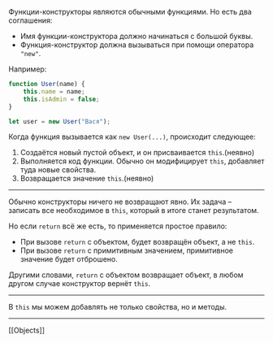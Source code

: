 Функции-конструкторы являются обычными функциями. Но есть два соглашения:

- Имя функции-конструктора должно начинаться с большой буквы.
-  Функция-конструктор должна вызываться при помощи оператора `"new"`.

Например:

```js
function User(name) { 
	this.name = name; 
	this.isAdmin = false; 
}

let user = new User("Вася");
```

Когда функция вызывается как `new User(...)`, происходит следующее:

1. Создаётся новый пустой объект, и он присваивается `this`.(неявно)
2.  Выполняется код функции. Обычно он модифицирует `this`, добавляет туда новые свойства.
3. Возвращается значение `this`.(неявно)
---
Обычно конструкторы ничего не возвращают явно. Их задача – записать все необходимое в `this`, который в итоге станет результатом.

Но если `return` всё же есть, то применяется простое правило:

-   При вызове `return` с объектом, будет возвращён объект, а не `this`.
-   При вызове `return` с примитивным значением, примитивное значение будет отброшено.

Другими словами, `return` с объектом возвращает объект, в любом другом случае конструктор вернёт `this`.

---
В `this` мы можем добавлять не только свойства, но и методы.

---
[[Objects]]